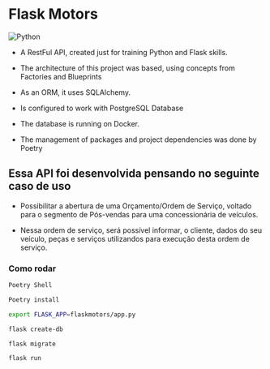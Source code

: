 # Flask Motors

![Python](https://img.shields.io/badge/python-3.9%20%7C%203.10-blue?style=flat-square)

- A RestFul API, created just for training Python and Flask skills.

- The architecture of this project was based, using concepts from Factories and Blueprints

- As an ORM, it uses SQLAlchemy.

- Is configured to work with PostgreSQL Database

- The database is running on Docker.

- The management of packages and project dependencies was done by Poetry

## Essa API foi desenvolvida pensando no seguinte caso de uso

- Possibilitar a abertura de uma Orçamento/Ordem de Serviço, voltado para o segmento de Pós-vendas para uma concessionária de veículos.

- Nessa ordem de serviço, será possível informar, o cliente, dados do seu veículo, peças e serviços utilizandos para execução desta ordem de serviço.

### Como rodar

```Bash
Poetry Shell
```

```Bash
Poetry install
```

```Bash
export FLASK_APP=flaskmotors/app.py
```

```Bash
flask create-db
```

```Bash
flask migrate
```

```Bash
flask run
```
